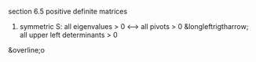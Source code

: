 section 6.5 positive definite matrices

1. symmetric S: all eigenvalues > 0 &longleftrightarrow; all pivots > 0 &longleftrigtharrow; all upper left determinants > 0

&overline;o
